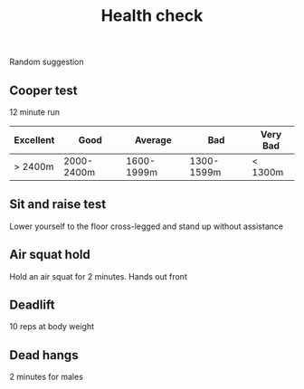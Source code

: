 ﻿---
backlinks:
- title: Sense
  url: /sense/sense.html
tags: health, personal
title: Health check
type: note
---
Random suggestion

## Cooper test

12 minute run

| Excellent | Good | Average | Bad | Very Bad |
| --------- | ---- | ------- | --- | -------- |
| > 2400m | 2000-2400m | 1600-1999m | 1300-1599m | < 1300m | 


## Sit and raise test

Lower yourself to the floor cross-legged and stand up without assistance

## Air squat hold

Hold an air squat for 2 minutes.  Hands out front

## Deadlift

10 reps at body weight

## Dead hangs

2 minutes for males